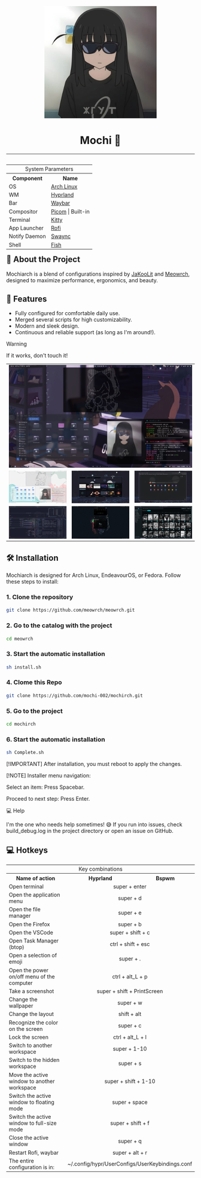 <div align="center">

<img src="assests/Bocchi_The_Goth.jpg" width="300px">

<h1>Mochi 🍡</h1>

</div>

---

<!-- INFORMATION -->

<table align="right">

<tr>
<td colspan="2" align="center">System Parameters</td>
</tr>

<tr>
<th>Component</th>
<th>Name</th>
</tr>

<tr>
<td>OS</td>
<td><a href="https://archlinux.org/">Arch Linux</a></td>
</tr>

<tr>
<td>WM</td>
<td><a href="https://hyprland.org/">Hyprland</a></td>
</tr>

<tr>
<td>Bar</td>
<td><a href="https://github.com/Alexays/Waybar">Waybar</a></td>
</tr>

<tr>
<td>Compositor</td>
<td><a href="https://github.com/yshui/picom">Picom</a> | Built-in</td>
</tr>

<tr>
<td>Terminal</td>
<td><a href="https://github.com/kovidgoyal/kitty">Kitty</a></td>
</tr>

<tr>
<td>App Launcher</td>
<td><a href="https://github.com/davatorium/rofi">Rofi</a></td>
</tr>

<tr>
<td>Notify Daemon</td>
<td><a href="https://github.com/ErikReider/SwayNotificationCenter">Swaync</a></td>
</tr>

<tr>
<td>Shell</td>
<td><a href="https://github.com/fish-shell/fish-shell">Fish</a></td>
</tr>

</table>

<div align="left">

## 📝 About the Project

Mochiarch is a blend of configurations inspired by <a href="https://github.com/JaKooLit/Hyprland-Dots">JaKooLit</a> and <a href="https://github.com/meowrch/meowrch">Meowrch</a>, designed to maximize performance, ergonomics, and beauty.

## 🚀 Features

- Fully configured for comfortable daily use.
- Merged several scripts for high customizability.
- Modern and sleek design.
- Continuous and reliable support (as long as I'm around!).

</div>

> [!WARNING]
> If it works, don't touch it!

<!-- IMAGES -->

<table align="center">

<tr>
<td colspan="4"><img src="assests/im1.png"></td>
</tr>

<tr>
<td colspan="1"><img src="assests/im2.png"></td>
<td colspan="1"><img src="assests/im3.png"></td>
<td colspan="1"><img src="assests/im4.png"></td>
</tr>

<tr>
<td colspan="1"><img src="assests/im5.png"></td>
<td colspan="1"><img src="assests/im6.png"></td>
<td colspan="1"><img src="assests/im7.png"></td>
</tr>

</table>

<!-- INSTALLATION -->

## 🛠 Installation

Mochiarch is designed for Arch Linux, EndeavourOS, or Fedora. Follow these steps to install:

### 1. Clone the repository
```bash
git clone https://github.com/meowrch/meowrch.git
```
### 2. Go to the catalog with the project
```bash
cd meowrch
```
### 3. Start the automatic installation
```bash
sh install.sh
```
### 4. Clome this Repo
```bash
git clone https://github.com/mochi-002/mochirch.git
```
### 5. Go to the project
```bash
cd mochirch
```
### 6. Start the automatic installation
```bash
sh Complete.sh
```

[!IMPORTANT] After installation, you must reboot to apply the changes.



[!NOTE] Installer menu navigation:





Select an item: Press Spacebar.



Proceed to next step: Press Enter.

💻 Help

I'm the one who needs help sometimes! 😅 If you run into issues, check build_debug.log in the project directory or open an issue on GitHub.
<h2>💻 Hotkeys</h2>
<table align="center">
	<tr>
		<td colspan="3" align="center">Key combinations</td>
	</tr>
    <tr>
        <th>Name of action</th>
        <th>Hyprland</th>
		<th>Bspwm</th>
    </tr>
	<tr>
        <td>Open terminal</td>
		<td colspan="2" align="center">super + enter</td>
    </tr>
    <tr>
        <td>Open the application menu</td>
		<td colspan="2" align="center">super + d</td>
    </tr>
	<tr>
        <td>Open the file manager</td>
		<td colspan="2" align="center">super + e</td>
    </tr>
	<tr>
        <td>Open the Firefox</td>
		<td colspan="2" align="center">super + b</td>
    </tr>
	<tr>
        <td>Open the VSCode</td>
		<td colspan="2" align="center">super + shift + c</td>
    </tr>
	<tr>
        <td>Open Task Manager (btop)</td>
		<td colspan="2" align="center">ctrl + shift + esc</td>
    </tr>
	<tr>
        <td>Open a selection of emoji</td>
		<td colspan="2" align="center">super + .</td>
    </tr>
    <tr>
        <td>Open the power on/off menu of the computer</td>
		<td colspan="2" align="center">ctrl + alt_L + p</td>
    </tr>
	<tr>
        <td>Take a screenshot</td>
		<td colspan="2" align="center">super + shift + PrintScreen</td>
    </tr>
	<tr>
        <td>Change the wallpaper</td>
		<td colspan="2" align="center">super + w</td>
    </tr>
	<tr>
        <td>Change the layout</td>
		<td colspan="2" align="center">shift + alt</td>
    </tr>
    <tr>
        <td>Recognize the color on the screen</td>
		<td colspan="2" align="center">super + c</td>
    </tr>
    <tr>
        <td>Lock the screen</td>
        <td colspan="2" align="center">ctrl + alt_L + l</td>
    </tr>
	<tr>
        <td>Switch to another workspace</td>
		<td colspan="2" align="center">super + 1-10</td>
    </tr>
	<tr>
        <td>Switch to the hidden workspace</td>
		<td colspan="2" align="center">super + s</td>
    </tr>
    <tr>
        <td>Move the active window to another workspace</td>
		<td colspan="2" align="center">super + shift + 1-10</td>
    </tr>
    <tr>
        <td>Switch the active window to floating mode</td>
		<td colspan="2" align="center">super + space</td>
    </tr>
	<tr>
        <td>Switch the active window to full-size mode</td>
		<td colspan="2" align="center">super + shift + f</td>
    </tr>
    <tr>
        <td>Close the active window</td>
		<td colspan="2" align="center">super + q</td>
    </tr>
    <tr>
        <td>Restart Rofi, waybar</td>
		<td colspan="2" align="center">super + alt + r</td>
    </tr>
	<tr>
		<td>The entire configuration is in: </td>
		<td colspan="2" align="center">~/.config/hypr/UserConfigs/UserKeybindings.conf</td>
	</tr>
</table>
